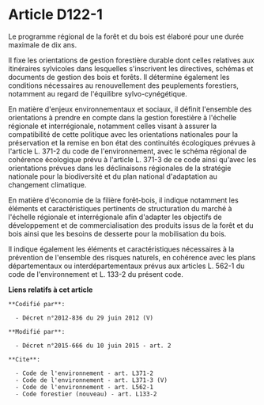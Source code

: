# Article D122-1

Le programme régional de la forêt et du bois est élaboré pour une durée maximale de dix ans. 

Il fixe les orientations de gestion forestière durable dont celles relatives aux itinéraires sylvicoles dans lesquelles
s'inscrivent les directives, schémas et documents de gestion des bois et forêts. Il détermine également les conditions
nécessaires au renouvellement des peuplements forestiers, notamment au regard de l'équilibre sylvo-cynégétique. 

En matière d'enjeux environnementaux et sociaux, il définit l'ensemble des orientations à prendre en compte dans la gestion
forestière à l'échelle régionale et interrégionale, notamment celles visant à assurer la compatibilité de cette politique
avec les orientations nationales pour la préservation et la remise en bon état des continuités écologiques prévues à
l'article L. 371-2 du code de l'environnement, avec le schéma régional de cohérence écologique prévu à l'article L. 371-3 de
ce code ainsi qu'avec les orientations prévues dans les déclinaisons régionales de la stratégie nationale pour la
biodiversité et du plan national d'adaptation au changement climatique. 

En matière d'économie de la filière forêt-bois, il indique notamment les éléments et caractéristiques pertinents de
structuration du marché à l'échelle régionale et interrégionale afin d'adapter les objectifs de développement et de
commercialisation des produits issus de la forêt et du bois ainsi que les besoins de desserte pour la mobilisation du bois. 

Il indique également les éléments et caractéristiques nécessaires à la prévention de l'ensemble des risques naturels, en
cohérence avec les plans départementaux ou interdépartementaux prévus aux articles L. 562-1 du code de l'environnement et L.
133-2 du présent code.

**Liens relatifs à cet article**

	**Codifié par**:

	  - Décret n°2012-836 du 29 juin 2012 (V)

	**Modifié par**:

	  - Décret n°2015-666 du 10 juin 2015 - art. 2

	**Cite**:

	  - Code de l'environnement - art. L371-2
	  - Code de l'environnement - art. L371-3 (V)
	  - Code de l'environnement - art. L562-1
	  - Code forestier (nouveau) - art. L133-2
